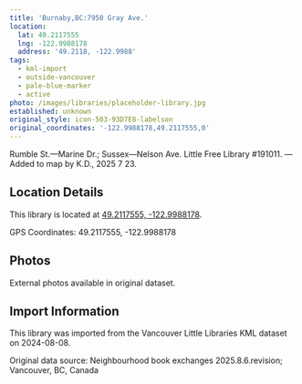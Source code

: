 ```yaml
---
title: 'Burnaby,BC:7950 Gray Ave.'
location:
  lat: 49.2117555
  lng: -122.9988178
  address: '49.2118, -122.9988'
tags:
  - kml-import
  - outside-vancouver
  - pale-blue-marker
  - active
photo: /images/libraries/placeholder-library.jpg
established: unknown
original_style: icon-503-93D7E8-labelson
original_coordinates: '-122.9988178,49.2117555,0'
---
```

Rumble St.—Marine Dr.; Sussex—Nelson Ave.
Little Free Library #191011.
—Added to map by K.D., 2025 7 23.

## Location Details

This library is located at [49.2117555, -122.9988178](https://www.google.com/maps?q=49.2117555,-122.9988178).

GPS Coordinates: 49.2117555, -122.9988178

## Photos

External photos available in original dataset.

## Import Information

This library was imported from the Vancouver Little Libraries KML dataset on 2024-08-08.

Original data source: Neighbourhood book exchanges 2025.8.6.revision; Vancouver, BC, Canada
